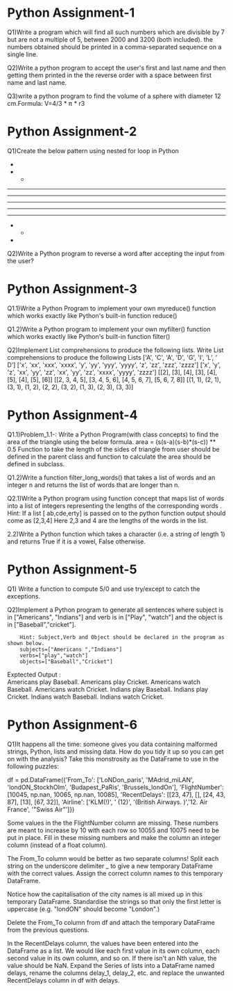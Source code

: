 # Python Assignment-1

Q1)Write a program which will find all such numbers which are divisible by 7 but are not a multiple of 5, between 2000 and 3200 (both included). the numbers obtained should be printed in a comma-separated sequence on a single line.

Q2)Write a python program to accept the user's first and last name and then getting them printed in the the reverse order with a space between first name and last name.

Q3)write a python program to find the volume of a sphere with diameter 12 cm.Formula: V=4/3 * π * r3

# Python Assignment-2

Q1)Create the below pattern using nested for loop in Python

*
* *
* * *
* * * *
* * * * *
* * * *
* * *
* *
*

Q2)Write a Python program to reverse a word after accepting the input from the user?

# Python Assignment-3

Q1.1)Write a Python Program to implement your own myreduce() function which works exactly like Python's built-in function reduce()

Q1.2)Write a Python program to implement your own myfilter() function which works exactly like Python's built-in function filter()

Q2)Implement List comprehensions to produce the following lists. Write List comprehensions to produce the following Lists ['A', 'C', 'A', 'D', 'G', 'I', ’L’, ‘ D’] ['x', 'xx', 'xxx', 'xxxx', 'y', 'yy', 'yyy', 'yyyy', 'z', 'zz', 'zzz', 'zzzz'] ['x', 'y', 'z', 'xx', 'yy', 'zz', 'xx', 'yy', 'zz', 'xxxx', 'yyyy', 'zzzz'] [[2], [3], [4], [3], [4], [5], [4], [5], [6]] [[2, 3, 4, 5], [3, 4, 5, 6], [4, 5, 6, 7], [5, 6, 7, 8]] [(1, 1), (2, 1), (3, 1), (1, 2), (2, 2), (3, 2), (1, 3), (2, 3), (3, 3)]


# Python Assignment-4

Q1.1)Problem_1.1-: Write a Python Program(with class concepts) to find the area of the triangle using the below formula.
area = (s(s-a)(s-b)*(s-c)) ** 0.5
Function to take the length of the sides of triangle from user should be defined in the parent class and function to calculate the area should be defined in subclass.

Q1.2)Write a function filter_long_words() that takes a list of words and an integer n and returns the list of words that are longer than n.

Q2.1)Write a Python program using function concept that maps list of words into a list of integers representing the lengths of the corresponding words . Hint: If a list [ ab,cde,erty] is passed on to the python function output should come as [2,3,4] Here 2,3 and 4 are the lengths of the words in the list.

2.2)Write a Python function which takes a character (i.e. a string of length 1) and returns True if it is a vowel, False otherwise.

# Python Assignment-5

Q1) Write a function to compute 5/0 and use try/except to catch the exceptions.

Q2)Implement a Python program to generate all sentences where subject is in ["Americans", "Indians"] and verb is in ["Play", "watch"] and the object is in ["Baseball","cricket"].

        Hint: Subject,Verb and Object should be declared in the program as shown below.                
        subjects=["Americans ","Indians"]
        verbs=["play","watch"]
        objects=["Baseball","Cricket"]

Exptected Output  :                       
                   Americans play Baseball.
                   Americans play Cricket.
                   Americans watch Baseball.
                   Americans watch Cricket.
                   Indians play Baseball.
                   Indians play Cricket.
                   Indians watch Baseball.
                   Indians watch Cricket.
                   
                  
 # Python Assignment-6
 
Q1)It happens all the time: someone gives you data containing malformed strings, Python, lists and missing data. How do you tidy it up so you can get on with the analysis? Take this monstrosity as the DataFrame to use in the following puzzles:

df = pd.DataFrame({'From_To': ['LoNDon_paris', 'MAdrid_miLAN', 'londON_StockhOlm', 'Budapest_PaRis', 'Brussels_londOn'], 'FlightNumber': [10045, np.nan, 10065, np.nan, 10085], 'RecentDelays': [[23, 47], [], [24, 43, 87], [13], [67, 32]], 'Airline': ['KLM(!)', ' (12)', '(British Airways. )','12. Air France', '"Swiss Air"']})

Some values in the the FlightNumber column are missing. These numbers are meant to increase by 10 with each row so 10055 and 10075 need to be put in place. Fill in these missing numbers and make the column an integer column (instead of a float column).

The From_To column would be better as two separate columns! Split each string on the underscore delimiter _ to give a new temporary DataFrame with the correct values. Assign the correct column names to this temporary DataFrame.

Notice how the capitalisation of the city names is all mixed up in this temporary DataFrame. Standardise the strings so that only the first letter is uppercase (e.g. "londON" should become "London".)

Delete the From_To column from df and attach the temporary DataFrame from the previous questions.

In the RecentDelays column, the values have been entered into the DataFrame as a list. We would like each first value in its own column, each second value in its own column, and so on. If there isn't an Nth value, the value should be NaN. Expand the Series of lists into a DataFrame named delays, rename the columns delay_1, delay_2, etc. and replace the unwanted RecentDelays column in df with delays.


